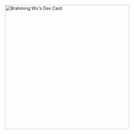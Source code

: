 <a href="https://app.daily.dev/Brahming"><img src="https://api.daily.dev/devcards/91a2a8d0e5ab442daaa57f1a344eab92.png?r=ovi" width="400" alt="Brahming Wu's Dev Card"/></a>
